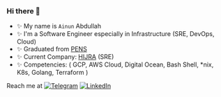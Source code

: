 ### Hi there 👋

<!--
**abdullahainun/abdullahainun** is a ✨ _special_ ✨ repository because its `README.md` (this file) appears on your GitHub profile.

Here are some ideas to get you started:
-->
- ✨ My name is `Ainun` Abdullah
- ✨ I'm a Software Engineer especially in Infrastructure (SRE, DevOps, Cloud)
- ✨ Graduated from [PENS](https://www.pens.ac.id/)
- ✨ Current Company: [HIJRA](https://alamisharia.co.id/) (SRE)
- ✨ Competencies: ( GCP, AWS Cloud, Digital Ocean, Bash Shell, *nix, K8s, Golang, Terraform )

Reach me at  [![Telegram](https://img.shields.io/static/v1?label=%20&message=Telegram&logo=Telegram&style=flat&labelColor=grey)](https://t.me/ainunabdullah) [![LinkedIn](https://img.shields.io/static/v1?label=%20&message=LinkedIn&logo=LinkedIn&style=flat&labelColor=grey)](https://www.linkedin.com/in/abdullahainun/)
<!-- 
### 🌱 My latest projects
- Amazon EKS
- Amazon ecs fargate
- Explore K6.io -->
